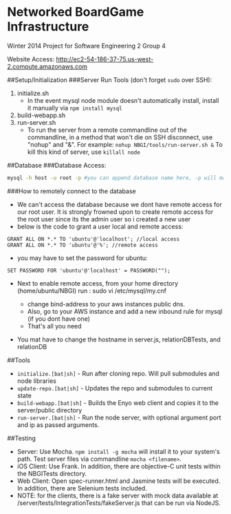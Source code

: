Networked BoardGame Infrastructure
====

Winter 2014 Project for Software Engineering 2 Group 4

Website Access: http://ec2-54-186-37-75.us-west-2.compute.amazonaws.com

##Setup/Initialization
###Server
Run Tools (don't forget `sudo` over SSH):
 1. initialize.sh
    * In the event mysql node module doesn't automatically install, install it manually via `npm install mysql`
 2. build-webapp.sh
 3. run-server.sh
    * To run the server from a remote commandline out of the commandline, in a method that won't die on SSH disconnect, use "nohup" and "&". For example: `nohup NBGI/tools/run-server.sh &` To kill this kind of server, use `killall node`

##Database
###Database Access:

```sh
mysql -h host -u root -p #you can append database name here, -p will make it so that mysql will prompt you for a password
```

###How to remotely connect to the database
- We can't access the database because we dont have remote access
for our root user. It is strongly frowned upon to create remote access
for the root user since its the admin user so i created a new user  
- below is the code to grant a user local and remote access:

```mysql
GRANT ALL ON *.* TO 'ubuntu'@'localhost'; //local access
GRANT ALL ON *.* TO 'ubuntu'@'%'; //remote access
``` 

- you may have to set the password for ubuntu:

```mysql
SET PASSWORD FOR 'ubuntu'@'localhost' = PASSWORD("");
```

- Next to enable remote access, from your home directory (home/ubuntu/NBGI) run :
	sudo vi /etc/mysql/my.cnf
	- change bind-address to your aws instances public dns.
	- Also, go to your AWS instance and add a new inbound rule for mysql (if you
	dont have one)
	- That's all you need

- You mat have to change the hostname in server.js, relationDBTests, and relationDB

##Tools
* `initialize.[bat|sh]` - Run after cloning repo. Will pull submodules and node libraries
* `update-repo.[bat|sh]` - Updates the repo and submodules to current state
* `build-webapp.[bat|sh]` - Builds the Enyo web client and copies it to the server/public directory
* `run-server.[bat|sh]` - Run the node server, with optional argument port and ip as passed arguments.


##Testing
* Server: Use Mocha. `npm install -g mocha` will install it to your system's path. Test server files via commandline `mocha <filename>`.
* iOS Client: Use Frank. In addition, there are objective-C unit tests within the NBGITests directory.
* Web Client: Open spec-runner.html and Jasmine tests will be executed. In addition, there are Selenium tests included.
* NOTE: for the clients, there is a fake server with mock data available at /server/tests/IntegrationTests/fakeServer.js that can be run via NodeJS.
